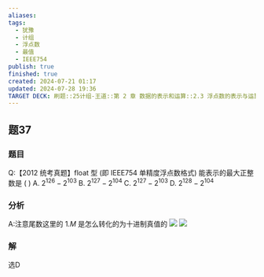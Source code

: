 ```yaml
---
aliases: 
tags:
  - 犹豫
  - 计组
  - 浮点数
  - 最值
  - IEEE754
publish: true
finished: true
created: 2024-07-21 01:17
updated: 2024-07-28 19:36
TARGET DECK: 刷题::25计组-王道::第 2 章 数据的表示和运算::2.3 浮点数的表示与运算::题37
---
```

## 题37
### 题目
Q:【2012 统考真题】float 型 (即 IEEE754 单精度浮点数格式) 能表示的最大正整数是 ( )
A. ${2}^{126} - {2}^{103}$ B. ${2}^{127} - {2}^{104}$ C. ${2}^{127} - {2}^{103}$ D. ${2}^{128} - {2}^{104}$
### 分析
A:注意尾数这里的 $1.M$ 是怎么转化的为十进制真值的
![](https://img.hwenyi.live/202407281934797.webp)
![](https://img.hwenyi.live/202407262104589.webp)
### 解
选D
